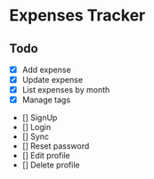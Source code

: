 # Expenses Tracker

## Todo

* [X] Add expense
* [X] Update expense
* [X] List expenses by month
* [x] Manage tags
* [] SignUp
* [] Login
* [] Sync
* [] Reset password
* [] Edit profile
* [] Delete profile